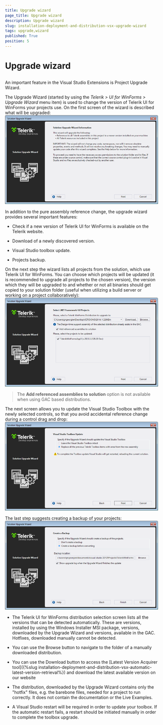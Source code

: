 ```yaml
---
title: Upgrade wizard
page_title: Upgrade wizard
description: Upgrade wizard
slug: installation-deployment-and-distribution-vsx-upgrade-wizard
tags: upgrade,wizard
published: True
position: 5
---
```


# Upgrade wizard



## 

An important feature in the Visual Studio Extensions is Project Upgrade Wizard.

The Upgrade Wizard (started by using the *Telerik > UI for WinForms > Upgrade Wizard* menu item) 
          is used to change the version of Telerik UI for WinForms your projects use. On the first screen of the wizard is described what will be upgraded:
        ![installation-deployment-and-distribution-vsx-upgrade-wizard 000](images/installation-deployment-and-distribution-vsx-upgrade-wizard000.png)

In addition to the pure assembly reference change, the upgrade wizard provides several important features:
        

* Check if a new version of Telerik UI for WinForms is available on the Telerik website.
            

* Download of a newly discovered version.
            

* Visual Studio toolbox update.
            

* Projects backup.
            

On the next step the wizard lists all projects from the solution, which use Telerik UI for WinForms.
          You can choose which projects will be updated (it is recommended to upgrade all projects to the chosen version),
          the version which they will be upgraded to and whether or not all binaries should get copied to your solution folder
          (useful when utilizing a build server or working on a project collaboratively):
        ![installation-deployment-and-distribution-vsx-upgrade-wizard 001](images/installation-deployment-and-distribution-vsx-upgrade-wizard001.png)

>The __Add referenced assemblies to solution__ option is not available when using GAC based distributions.
          

The next screen allows you to update the Visual Studio Toolbox with the newly selected controls,
          so that you avoid accidental reference change during a control drag and drop:
        ![installation-deployment-and-distribution-vsx-upgrade-wizard 002](images/installation-deployment-and-distribution-vsx-upgrade-wizard002.png)

The last step suggests creating a backup of your projects:![installation-deployment-and-distribution-vsx-upgrade-wizard 003](images/installation-deployment-and-distribution-vsx-upgrade-wizard003.png)

>

* The Telerik UI for WinForms distribution selection screen lists all the versions
                that can be detected automatically. These are versions, installed by using the Windows
                Installer MSI package, versions, downloaded by the Upgrade Wizard and versions,
                available in the GAC. Hotfixes, downloaded manually cannot be detected.
              

* You can use the Browse button to navigate to the folder of a manually downloaded distribution.
              

* You can use the Download button to access the
                [Latest Version Acquirer tool]({%slug installation-deployment-and-distribution-vsx-automatic-latest-version-retrieval%})
                and download the latest available version on our website
              

* The distribution, downloaded by the Upgrade Wizard contains only the "hotfix" files,
                e.g. the barebone files, needed for a project to run correctly. It does not contain the
                documentation or the Live Examples.
              

* A Visual Studio restart will be required in order to update your toolbox. If the automatic
                restart fails, a restart should be initiated manually in order to complete the toolbox upgrade.
              
